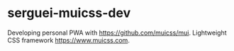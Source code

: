 # serguei-muicss-dev
Developing personal PWA with https://github.com/muicss/mui. Lightweight CSS framework https://www.muicss.com.
